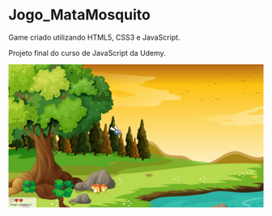 # Jogo_MataMosquito

Game criado utilizando HTML5, CSS3 e JavaScript.

Projeto final do curso de JavaScript da Udemy.

<img src="imagens/readme-img.png">
